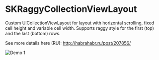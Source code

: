 SKRaggyCollectionViewLayout
===========================

Custom UICollectionViewLayout for layout with horizontal scrolling, fixed cell height and variable cell width. Supports raggy style for the first (top) and the last (bottom) rows.

See more details here (RU): http://habrahabr.ru/post/207856/

![Demo 1](http://habrastorage.org/storage3/f97/295/325/f972953257fcb6dc96380b6cd7452d58.png)